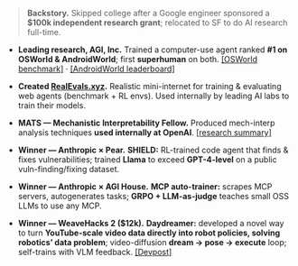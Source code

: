 > **Backstory.** Skipped college after a Google engineer sponsored a **$100k independent research grant**; relocated to SF to do AI research full-time.

- **Leading research, AGI, Inc.** Trained a computer-use agent ranked **#1 on OSWorld & AndroidWorld**; first **superhuman** on both. [[OSWorld benchmark]](https://os-world.github.io/#benchmark) · [[AndroidWorld leaderboard]](https://docs.google.com/spreadsheets/d/1cchzP9dlTZ3WXQTfYNhh3avxoLipqHN75v1Tb86uhHo/edit?gid=0#gid=0)

- **Created [RealEvals.xyz](https://realevals.xyz).** Realistic mini-internet for training & evaluating web agents (benchmark + RL envs). Used internally by leading AI labs to train their models.

- **MATS — Mechanistic Interpretability Fellow.** Produced mech-interp analysis techniques **used internally at OpenAI**. [[research summary]](https://www.lesswrong.com/posts/PkeB4TLxgaNnSmddg/scaling-sparse-feature-circuit-finding-to-gemma-9b)

- **Winner — Anthropic × Pear.** **SHIELD:** RL-trained code agent that finds & fixes vulnerabilities; trained **Llama** to exceed **GPT-4-level** on a public vuln-finding/fixing dataset.

- **Winner — Anthropic × AGI House.** **MCP auto-trainer:** scrapes MCP servers, autogenerates tasks; **GRPO + LLM-as-judge** teaches small OSS LLMs to use any MCP.

- **Winner — WeaveHacks 2 ($12k).** **Daydreamer:** developed a novel way to turn **YouTube-scale video data directly into robot policies, solving robotics’ data problem**; video-diffusion **dream → pose → execute** loop; self-trains with VLM feedback. [[Devpost]](https://devpost.com/software/daydreamer-the-gpt-moment-for-robotics)
